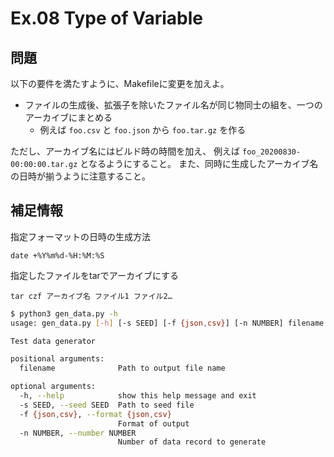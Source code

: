 # Ex.08 Type of Variable

## 問題

以下の要件を満たすように、Makefileに変更を加えよ。

- ファイルの生成後、拡張子を除いたファイル名が同じ物同士の組を、一つのアーカイブにまとめる
  - 例えば `foo.csv` と `foo.json` から `foo.tar.gz` を作る

ただし、アーカイブ名にはビルド時の時間を加え、 例えば `foo_20200830-00:00:00.tar.gz` となるようにすること。
また、同時に生成したアーカイブ名の日時が揃うように注意すること。

## 補足情報

指定フォーマットの日時の生成方法

```
date +%Y%m%d-%H:%M:%S
```

指定したファイルをtarでアーカイブにする

```
tar czf アーカイブ名 ファイル1 ファイル2…
```

```bash
$ python3 gen_data.py -h
usage: gen_data.py [-h] [-s SEED] [-f {json,csv}] [-n NUMBER] filename

Test data generator

positional arguments:
  filename              Path to output file name

optional arguments:
  -h, --help            show this help message and exit
  -s SEED, --seed SEED  Path to seed file
  -f {json,csv}, --format {json,csv}
                        Format of output
  -n NUMBER, --number NUMBER
                        Number of data record to generate
```
